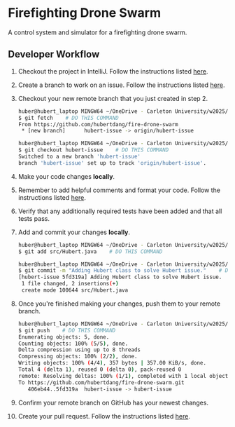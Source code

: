 # Firefighting Drone Swarm

A control system and simulator for a firefighting drone swarm.

## Developer Workflow

1. Checkout the project in IntelliJ. Follow the instructions listed [here](https://www.jetbrains.com/help/idea/manage-projects-hosted-on-github.html#clone-from-GitHub).

2. Create a branch to work on an issue. Follow the instructions listed [here](https://docs.github.com/en/issues/tracking-your-work-with-issues/using-issues/creating-a-branch-for-an-issue).

3. Checkout your new remote branch that you just created in step 2.
    ```bash
    huber@hubert_laptop MINGW64 ~/OneDrive - Carleton University/w2025/SYSC3303/project/FireDroneSwarm (master)
    $ git fetch    # DO THIS COMMAND
    From https://github.com/hubertdang/fire-drone-swarm
     * [new branch]      hubert-issue -> origin/hubert-issue

    huber@hubert_laptop MINGW64 ~/OneDrive - Carleton University/w2025/SYSC3303/project/FireDroneSwarm (master)
    $ git checkout hubert-issue    # DO THIS COMMAND
    Switched to a new branch 'hubert-issue'
    branch 'hubert-issue' set up to track 'origin/hubert-issue'.
    ```

4. Make your code changes **locally**.

5. Remember to add helpful comments and format your code. Follow the instructions listed [here](https://www.jetbrains.com/help/idea/reformat-and-rearrange-code.html#reformat_file).

6. Verify that any additionally required tests have been added and that all tests pass.

7. Add and commit your changes **locally**.
    ```bash
    huber@hubert_laptop MINGW64 ~/OneDrive - Carleton University/w2025/SYSC3303/project/FireDroneSwarm (hubert- issue)
    $ git add src/Hubert.java    # DO THIS COMMAND

    huber@hubert_laptop MINGW64 ~/OneDrive - Carleton University/w2025/SYSC3303/project/FireDroneSwarm (hubert-issue)
    $ git commit -m "Adding Hubert class to solve Hubert issue."    # DO THIS COMMAND
    [hubert-issue 5fd319a] Adding Hubert class to solve Hubert issue.
     1 file changed, 2 insertions(+)
     create mode 100644 src/Hubert.java
    ```

8. Once you're finished making your changes, push them to your remote branch.
    ```bash
    huber@hubert_laptop MINGW64 ~/OneDrive - Carleton University/w2025/SYSC3303/project/FireDroneSwarm (hubert-issue)
    $ git push    # DO THIS COMMAND
    Enumerating objects: 5, done.
    Counting objects: 100% (5/5), done.
    Delta compression using up to 8 threads
    Compressing objects: 100% (2/2), done.
    Writing objects: 100% (4/4), 357 bytes | 357.00 KiB/s, done.
    Total 4 (delta 1), reused 0 (delta 0), pack-reused 0
    remote: Resolving deltas: 100% (1/1), completed with 1 local object.
    To https://github.com/hubertdang/fire-drone-swarm.git
       406eb44..5fd319a  hubert-issue -> hubert-issue
    ```

9. Confirm your remote branch on GitHub has your newest changes.
10. Create your pull request. Follow the instructions listed [here](https://docs.github.com/en/pull-requests/collaborating-with-pull-requests/proposing-changes-to-your-work-with-pull-requests/creating-a-pull-request#creating-the-pull-request).
